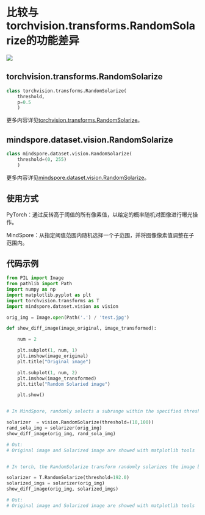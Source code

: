# 比较与torchvision.transforms.RandomSolarize的功能差异

<a href="https://gitee.com/mindspore/docs/blob/r1.8/docs/mindspore/source_zh_cn/note/api_mapping/pytorch_diff/RandomSolarize.md" target="_blank"><img src="https://mindspore-website.obs.cn-north-4.myhuaweicloud.com/website-images/master/resource/_static/logo_source.png"></a>

## torchvision.transforms.RandomSolarize

```python
class torchvision.transforms.RandomSolarize(
    threshold,
    p=0.5
    )
```

更多内容详见[torchvision.transforms.RandomSolarize](https://pytorch.org/vision/0.10/transforms.html#torchvision.transforms.RandomSolarize)。

## mindspore.dataset.vision.RandomSolarize

```python
class mindspore.dataset.vision.RandomSolarize(
    threshold=(0, 255)
    )
```

更多内容详见[mindspore.dataset.vision.RandomSolarize](https://mindspore.cn/docs/zh-CN/r1.8/api_python/dataset_vision/mindspore.dataset.vision.RandomSolarize.html#mindspore.dataset.vision.RandomSolarize)。

## 使用方式

PyTorch：通过反转高于阈值的所有像素值，以给定的概率随机对图像进行曝光操作。

MindSpore：从指定阈值范围内随机选择一个子范围，并将图像像素值调整在子范围内。

## 代码示例

```python
from PIL import Image
from pathlib import Path
import numpy as np
import matplotlib.pyplot as plt
import torchvision.transforms as T
import mindspore.dataset.vision as vision

orig_img = Image.open(Path('.') / 'test.jpg')

def show_diff_image(image_original, image_transformed):

    num = 2

    plt.subplot(1, num, 1)
    plt.imshow(image_original)
    plt.title("Original image")

    plt.subplot(1, num, 2)
    plt.imshow(image_transformed)
    plt.title("Random Solaried image")

    plt.show()


# In MindSpore, randomly selects a subrange within the specified threshold range and sets the pixel value within the subrange to (255 - pixel).

solarizer  = vision.RandomSolarize(threshold=(10,100))
rand_sola_img = solarizer(orig_img)
show_diff_image(orig_img, rand_sola_img)

# Out:
# Original image and Solarized image are showed with matplotlib tools


# In torch, the RandomSolarize transform randomly solarizes the image by inverting all pixel values above the threshold.

solarizer = T.RandomSolarize(threshold=192.0)
solarized_imgs = solarizer(orig_img)
show_diff_image(orig_img, solarized_imgs)

# Out:
# Original image and Solarized image are showed with matplotlib tools
```